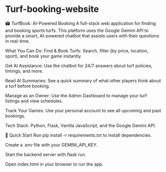 # Turf-booking-website

🏟️ TurfBook: AI-Powered Booking
A full-stack web application for finding and booking sports turfs. This platform uses the Google Gemini API to provide a smart, AI-powered chatbot that assists users with their questions in real-time.

What You Can Do:
Find & Book Turfs: Search, filter (by price, location, sport), and book your game instantly.

Get AI Assistance: Use the chatbot for 24/7 answers about turf policies, timings, and more.

Read AI Summaries: See a quick summary of what other players think about a turf before booking.

Manage as an Owner: Use the Admin Dashboard to manage your turf listings and view schedules.

Track Your Games: Use your personal account to see all upcoming and past bookings.

Tech Stack: Python, Flask, Vanilla JavaScript, and the Google Gemini API.

🚀 Quick Start
Run pip install -r requirements.txt to install dependencies.

Create a .env file with your GEMINI_API_KEY.

Start the backend server with flask run.

Open index.html in your browser to run the app.
